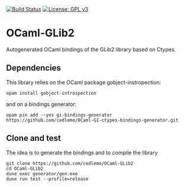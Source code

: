 [![Build Status](https://github.com/cedlemo/OCaml-GLib2/actions/workflows/main.yml/badge.svg?branch=master)](https://github.com/cedlemo/OCaml-GLib2/actions)
[![License: GPL v3](https://img.shields.io/badge/License-GPL%20v3-blue.svg)](https://www.gnu.org/licenses/gpl-3.0)

# OCaml-GLib2

Autogenerated OCaml bindings of the GLib2 library based on Ctypes.

## Dependencies

This library relies on the OCaml package gobject-instropection:
```
opam install gobject-introspection
```

and on a bindings generator:

```
opam pin add --yes gi-bindings-generator https://github.com/cedlemo/OCaml-GI-ctypes-bindings-generator.git
```

## Clone and test

The idea is to generate the bindings and to compile the library

```
git clone https://github.com/cedlemo/OCaml-GLib2
cd OCaml-GLib2
dune exec generator/gen.exe
dune run test --profile=release
```
